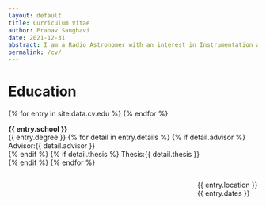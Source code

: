 ```yaml
---
layout: default
title: Curriculum Vitae
author: Pranav Sanghavi
date: 2021-12-31
abstract: I am a Radio Astronomer with an interest in Instrumentation and VLBI. I am currently completing my PhD at West Virginia University. My goal is to strive towards acquiring end-to-end experitise from analog chains to digital pipelines. I would like to build to telescopes to uncover the secrets of Fast Radio Bursts and Cosmology.
permalink: /cv/
---
```


<div>
 <h1 id = "edu"> Education </h1>
    <div>
      {% for entry in site.data.cv.edu %}
        <p style='float: left'>
          <b>
            {{ entry.school }}
          </b>
          <br>
            {{ entry.degree }}
          {% for detail in entry.details %}
            {% if detail.advisor %}
              Advisor:{{ detail.advisor }}<br>
            {% endif %}
            {% if detail.thesis %}
              Thesis:{{ detail.thesis }}<br>
            {% endif %}
          {% endfor %}
        </p>
        <p style='float: right'>
            {{ entry.location }}
            <br>
            {{ entry.dates }}
        </p>
      {% endfor %}
    </div>

</div>
